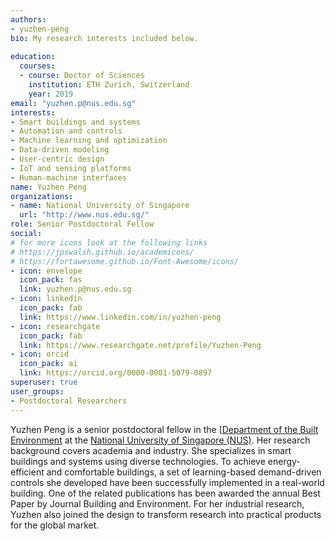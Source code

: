 ```yaml
---
authors:
- yuzhen-peng
bio: My research interests included below.
 
education:
  courses:
  - course: Doctor of Sciences
    institution: ETH Zurich, Switzerland
    year: 2019
email: "yuzhen.p@nus.edu.sg"
interests:
- Smart buildings and systems
- Automation and controls
- Machine learning and optimization
- Data-driven modeling
- User-centric design
- IoT and sensing platforms
- Human-machine interfaces
name: Yuzhen Peng
organizations:
- name: National University of Singapore
  url: "http://www.nus.edu.sg/"
role: Senior Postdoctoral Fellow
social:
# for more icons look at the following links
# https://jpswalsh.github.io/academicons/
# https://fortawesome.github.io/Font-Awesome/icons/
- icon: envelope
  icon_pack: fas
  link: yuzhen.p@nus.edu.sg
- icon: linkedin
  icon_pack: fab
  link: https://www.linkedin.com/in/yuzhen-peng
- icon: researchgate
  icon_pack: fab
  link: https://www.researchgate.net/profile/Yuzhen-Peng
- icon: orcid
  icon_pack: ai
  link: https://orcid.org/0000-0001-5079-0897
superuser: true
user_groups:
- Postdoctoral Researchers
---
```


Yuzhen Peng is a senior postdoctoral fellow in the [[Department of the Built Environment](https://cde.nus.edu.sg/dbe/) at the [National University of Singapore (NUS)](http://www.nus.edu.sg). Her research background covers academia and industry. She specializes in smart buildings and systems using diverse technologies. To achieve energy-efficient and comfortable buildings, a set of learning-based demand-driven controls she developed have been successfully implemented in a real-world building. One of the related publications has been awarded the annual Best Paper by Journal Building and Environment. For her industrial research, Yuzhen also joined the design to transform research into practical products for the global market.




